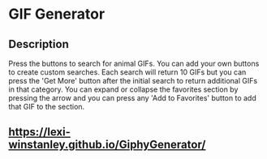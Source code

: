 # GIF Generator

## Description

Press the buttons to search for animal GIFs. You can add your own buttons to create custom searches. Each search will return 10 GIFs but you can press the 'Get More' button after the initial search to return additional GIFs in that category. You can expand or collapse the favorites section by pressing the arrow and you can press any 'Add to Favorites' button to add that GIF to the section. 

## https://lexi-winstanley.github.io/GiphyGenerator/
